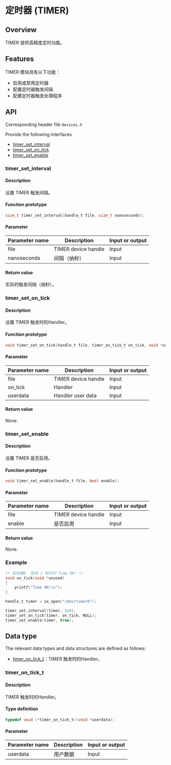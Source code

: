 # 定时器 (TIMER)

## Overview

TIMER 提供高精度定时功能。

## Features

TIMER 模块具有以下功能：

- 启用或禁用定时器
- 配置定时器触发间隔
- 配置定时器触发处理程序

## API

Corresponding header file `devices.h`

Provide the following interfaces

- [timer\_set\_interval](#timersetinterval)
- [timer\_set\_on\_tick](#timersetontick)
- [timer\_set\_enable](#timersetenable)

### timer\_set\_interval

#### Description

设置 TIMER 触发间隔。

#### Function prototype

```c
size_t timer_set_interval(handle_t file, size_t nanoseconds);
```

#### Parameter

| Parameter name     |   Description         |  Input or output  |
| ----------- | -------------- | --------- |
| file        | TIMER device handle  | Input      |
| nanoseconds | 间隔（纳秒）    | Input       |

#### Return value

实际的触发间隔（纳秒）。

### timer\_set\_on\_tick

#### Description

设置 TIMER 触发时的Handler。

#### Function prototype

```c
void timer_set_on_tick(handle_t file, timer_on_tick_t on_tick, void *userdata);
```

#### Parameter

| Parameter name    |   Description         |  Input or output  |
| ---------- | -------------- | --------- |
| file       | TIMER device handle  | Input      |
| on_tick    | Handler        | Input      |
| userdata   | Handler user data | Input      |

#### Return value

None.

### timer\_set\_enable

#### Description

设置 TIMER 是否启用。

#### Function prototype

```c
void timer_set_enable(handle_t file, bool enable);
```

#### Parameter

| Parameter name    |   Description         |  Input or output  |
| ---------- | -------------- | --------- |
| file       | TIMER device handle | Input      |
| enable     | 是否启用        | Input      |

#### Return value

None.

### Example

```c
/* 定时器0  定时 1 秒打印 Time OK! */
void on_tick(void *unused)
{
    printf("Time OK!\n");
}

handle_t timer = io_open("/dev/timer0");

timer_set_interval(timer, 1e9);
timer_set_on_tick(timer, on_tick, NULL);
timer_set_enable(timer, true);
```

## Data type

The relevant data types and data structures are defined as follows:

- [timer\_on\_tick\_t](#timerontickt)：TIMER 触发时的Handler。

### timer\_on\_tick\_t

#### Description

TIMER 触发时的Handler。

#### Type definition

```c
typedef void (*timer_on_tick_t)(void *userdata);
```

#### Parameter

| Parameter name    |   Description         |  Input or output  |
| ---------- | -------------- | --------- |
| userdata   | 用户数据        | Input      |
